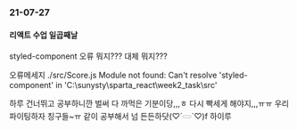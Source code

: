 ### 21-07-27
#### 리액트 수업 일곱째날

styled-component 오류 뭐지??? 대체 뭐지???

오류메세지
./src/Score.js
Module not found: Can't resolve 'styled-component' in 'C:\sunysty\sparta_react\week2_task\src'

하루 건너뛰고 공부하니깐 벌써 다 까먹은 기분이당,,,ㅎ
다시 빡세게 해야지,,,ㅠㅠ
우리 파이팅하자 칭구들~ㅠ 같이 공부해서 넘 든든하닷(♡´𓋰`♡)f
하이루